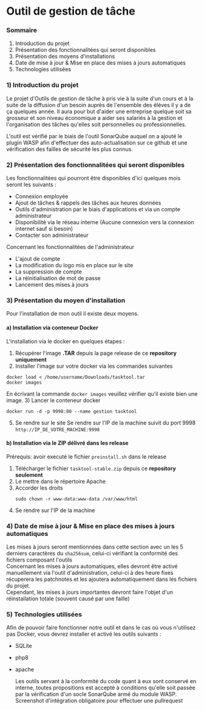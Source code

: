 # Outil de gestion de tâche
### Sommaire
1) Introduction du projet
2) Présentation des fonctionnalitées qui seront disponibles
3) Présentation des moyens d'installations
4) Date de mise à jour & Mise en place des mises à jours automatiques
5) Technologies utilisées

### 1) Introduction du projet
Le projet d'Outils de gestion de tâche à pris vie à la suite d'un cours et à la suite de la diffusion d'un besoin auprès de l'ensemble des élèves il y a de ça quelques année.
Il aura pour but d'aider une entreprise quelque soit sa grosseur et son niveau économique a aider ses salariés à la gestion et l'organisation des tâches qu'elles soit personnelles ou professionnelles.

L'outil est vérifié par le biais de l'outil SonarQube auquel on a ajouté le plugin WASP afin d'effectuer des auto-actualisation sur ce github et une vérification des failles de sécurité les plus connus.

### 2) Présentation des fonctionnalitées qui seront disponibles
Les fonctionnalitées qui pourront être disponibles d'ici quelques mois seront les suivants :
- Connexion employée
- Ajout de tâches & rappels des tâches aux heures données
- Outils d'administration par le biais d'applications et via un compte administrateur
- Disponibilité via le réseau interne (Aucune connexion vers la connexion internet sauf si besoin)
- Contacter son administrateur

Concernant les fonctionnalitées de l'administrateur
- L'ajout de compte
- La modification du logo mis en place sur le site
- La suppression de compte
- La réinitialisation de mot de passe
- Lancement des mises à jours

### 3) Présentation du moyen d'installation
Pour l'installation de mon outil il existe deux moyens.
#### a) Installation via conteneur Docker
L'installation  via le docker en quelques étapes :
1) Récupérer l'image **.TAR** depuis la page release de ce **repository uniquement**
2) Installer l'image sur votre docker via les commandes suivantes 
```
docker load < /home/username/Downloads/tasktool.tar
docker images
```
En écrivant la commande `docker images` veuillez vérifier qu'il existe bien une image.
3) Lancer le conteneur docker
   ```
   docker run -d -p 9998:80 --name gestion tasktool
```
5) Se rendre sur le site
   Se rendre sur l'IP de la machine suivit du port 9998  
   `http://IP_DE_VOTRE_MACHINE:9998`
#### b) Installation via le ZIP délivré dans les release
Prérequis: avoir executé le fichier `preinstall.sh` dans le release
1) Télécharger le fichier `tasktool-stable.zip` depuis ce **repository seulement**
2) Le mettre dans le répertoire Apache
3) Accorder les droits  
   ```
   sudo chown -r www-data:www-data /var/www/html
   ```
5) Se rendre sur l'IP de la machine

### 4) Date de mise à jour & Mise en place des mises à jours automatiques
Les mises à jours seront mentionnées dans cette section avec un les 5 derniers caractères du `sha256sum`, celui-ci vérifiant la conformité des fichiers composant l'outils  
Concernant les mises à jours automatiques, elles devront être activé manuellement via l'outil d'administration, celui-ci à des heure fixes récuperera les patchnotes et les ajoutera automatiquement dans les fichiers du projet.  
Cependant, les mises à jours importantes devront faire l'objet d'un réinstallation totale (souvent causé par une faille)

### 5) Technologies utilisées
Afin de pouvoir faire fonctionner notre outil et dans le cas où vous n'utilisez pas Docker, vous devrez installer et activé les outils suivants : 
- SQLite
- php8
- apache


  Les outils servant à la conformité du code quant à eux sont conservé en interne, toutes propositions est accepté à conditions qu'elle soit passée par la vérification d'un socle SonarQube armé du module WASP. Screenshot d'intégration obligatoire pour effectuer une pullrequest
